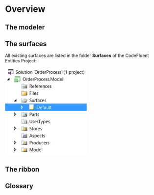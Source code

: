 # Overview

## The modeler

## The surfaces

All existing surfaces are listed in the folder **Surfaces** of the CodeFluent Entities Project:

![](img/modeling-01.png)

## The ribbon

## Glossary